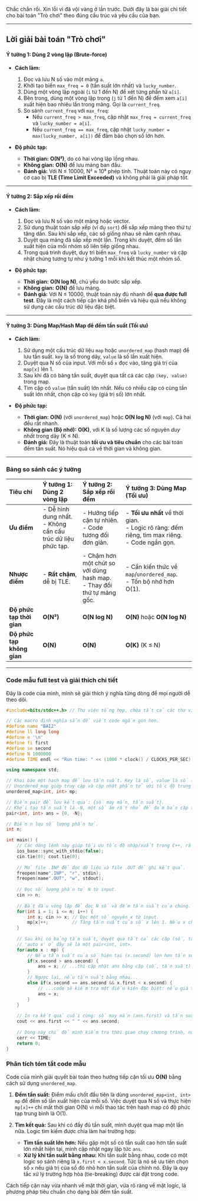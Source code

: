 Chắc chắn rồi. Xin lỗi vì đã vội vàng ở lần trước. Dưới đây là bài giải chi tiết cho bài toán "Trò chơi" theo đúng cấu trúc và yêu cầu của bạn.

---

## **Lời giải bài toán "Trò chơi"**

#### **Ý tưởng 1: Dùng 2 vòng lặp (Brute-force)**

*   **Cách làm:**
    1.  Đọc và lưu N số vào một mảng `a`.
    2.  Khởi tạo biến `max_freq = 0` (tần suất lớn nhất) và `lucky_number`.
    3.  Dùng một vòng lặp ngoài (`i` từ 1 đến N) để xét từng phần tử `a[i]`.
    4.  Bên trong, dùng một vòng lặp trong (`j` từ 1 đến N) để đếm xem `a[i]` xuất hiện bao nhiêu lần trong mảng. Gọi là `current_freq`.
    5.  So sánh `current_freq` với `max_freq`:
        *   Nếu `current_freq > max_freq`, cập nhật `max_freq = current_freq` và `lucky_number = a[i]`.
        *   Nếu `current_freq == max_freq`, cập nhật `lucky_number = max(lucky_number, a[i])` để đảm bảo chọn số lớn hơn.

*   **Độ phức tạp:**
    *   **Thời gian:** **O(N²)**, do có hai vòng lặp lồng nhau.
    *   **Không gian:** **O(N)** để lưu mảng ban đầu.
    *   **Đánh giá:** Với N ≤ 10000, N² ≈ 10⁸ phép tính. Thuật toán này có nguy cơ cao bị **TLE (Time Limit Exceeded)** và không phải là giải pháp tốt.

---

#### **Ý tưởng 2: Sắp xếp rồi đếm**

*   **Cách làm:**
    1.  Đọc và lưu N số vào một mảng hoặc vector.
    2.  Sử dụng thuật toán sắp xếp (ví dụ `sort`) để sắp xếp mảng theo thứ tự tăng dần. Sau khi sắp xếp, các số giống nhau sẽ nằm cạnh nhau.
    3.  Duyệt qua mảng đã sắp xếp một lần. Trong khi duyệt, đếm số lần xuất hiện của mỗi nhóm số liên tiếp giống nhau.
    4.  Trong quá trình duyệt, duy trì biến `max_freq` và `lucky_number` và cập nhật chúng tương tự như ý tưởng 1 mỗi khi kết thúc một nhóm số.

*   **Độ phức tạp:**
    *   **Thời gian:** **O(N log N)**, chủ yếu do bước sắp xếp.
    *   **Không gian:** **O(N)** để lưu mảng.
    *   **Đánh giá:** Với N ≤ 10000, thuật toán này đủ nhanh để **qua được full test**. Đây là một cách tiếp cận khá phổ biến và hiệu quả nếu không sử dụng các cấu trúc dữ liệu đặc biệt.

---

#### **Ý tưởng 3: Dùng Map/Hash Map để đếm tần suất (Tối ưu)**

*   **Cách làm:**
    1.  Sử dụng một cấu trúc dữ liệu `map` hoặc `unordered_map` (hash map) để lưu tần suất. `key` là số trong dãy, `value` là số lần xuất hiện.
    2.  Duyệt qua N số của input. Với mỗi số `x` đọc vào, tăng giá trị của `map[x]` lên 1.
    3.  Sau khi đã có bảng tần suất, duyệt qua tất cả các cặp `(key, value)` trong map.
    4.  Tìm cặp có `value` (tần suất) lớn nhất. Nếu có nhiều cặp có cùng tần suất lớn nhất, chọn cặp có `key` (giá trị số) lớn nhất.

*   **Độ phức tạp:**
    *   **Thời gian:** **O(N)** (với `unordered_map`) hoặc **O(N log N)** (với `map`). Cả hai đều rất nhanh.
    *   **Không gian (Bộ nhớ):** **O(K)**, với K là số lượng các số nguyên *duy nhất* trong dãy (K ≤ N).
    *   **Đánh giá:** Đây là thuật toán **tối ưu và tiêu chuẩn** cho các bài toán đếm tần suất. Nó hiệu quả cả về thời gian và không gian.

---

### **Bảng so sánh các ý tưởng**

| Tiêu chí | Ý tưởng 1: Dùng 2 vòng lặp | Ý tưởng 2: Sắp xếp rồi đếm | Ý tưởng 3: Dùng Map (Tối ưu) |
| :--- | :--- | :--- | :--- |
| **Ưu điểm** | - Dễ hình dung nhất.<br>- Không cần cấu trúc dữ liệu phức tạp. | - Hướng tiếp cận tự nhiên.<br>- Code tương đối đơn giản. | - **Tối ưu nhất** về thời gian.<br>- Logic rõ ràng: đếm riêng, tìm max riêng.<br>- Code ngắn gọn. |
| **Nhược điểm** | - **Rất chậm**, dễ bị TLE. | - Chậm hơn một chút so với dùng hash map.<br>- Thay đổi thứ tự mảng gốc. | - Cần kiến thức về `map`/`unordered_map`.<br>- Tốn bộ nhớ hơn O(1). |
| **Độ phức tạp thời gian** | **O(N²)** | **O(N log N)** | **O(N)** hoặc **O(N log N)** |
| **Độ phức tạp không gian**| **O(N)** | **O(N)** | **O(K)** (K ≤ N) |

---
### **Code mẫu full test và giải thích chi tiết**

Đây là code của mình, mình sẽ giải thích ý nghĩa từng dòng để mọi người dễ theo dõi.

```cpp
#include<bits/stdc++.h> // Thư viện tổng hợp, chứa tất cả các thư viện chuẩn cần thiết cho bài này.

// Các macro định nghĩa sẵn để viết code ngắn gọn hơn.
#define name "BAI2"
#define ll long long
#define e '\n'
#define fi first
#define se second
#define N 1000000
#define TIME endl << "Run time: " << (1000 * clock() / CLOCKS_PER_SEC) << "ms" << endl

using namespace std;

// Khai báo một hash map để lưu tần suất. Key là số, value là số lần xuất hiện của nó.
// Unordered_map giúp truy cập và cập nhật phần tử với tốc độ trung bình O(1).
unordered_map<int, int> mp;

// Biến pair để lưu kết quả: {số may mắn, tần suất}.
// Khởi tạo tần suất là -N, một số âm rất nhỏ để đảm bảo cặp (số, tần suất) đầu tiên tìm được sẽ luôn được chọn làm đáp án tạm thời.
pair<int, int> ans = {0, -N};

// Biến n lưu số lượng phần tử.
int n;

int main() {
	// Các dòng lệnh này giúp tối ưu tốc độ nhập/xuất trong C++, rất quan trọng trong thi đấu.
	ios_base::sync_with_stdio(false);
	cin.tie(0); cout.tie(0);
	
	// Mở file .INP để đọc dữ liệu và file .OUT để ghi kết quả.
	freopen(name".INP", "r", stdin);
	freopen(name".OUT", "w", stdout);
	
	// Đọc số lượng phần tử N từ input.
	cin >> n;
	
	// Bắt đầu vòng lặp để đọc N số và đếm tần suất của chúng.
	for(int i = 1; i <= n; i++) {
		int x; cin >> x; // Đọc một số nguyên x từ input.
		mp[x]++;         // Tăng tần suất của số x lên 1. Nếu x chưa có trong map, nó sẽ được tự động tạo với giá trị 1.
	}
	
	// Sau khi có bảng tần suất, duyệt qua tất cả các cặp (số, tần suất) trong map để tìm ra đáp án.
	// 'auto x' ở đây sẽ là một pair<int, int>.
	for(auto x : mp) {
		// Nếu tần suất của số hiện tại (x.second) lớn hơn tần suất lớn nhất đã tìm thấy (ans.second)...
		if(x.second > ans.second) {
            ans = x; // ...thì cập nhật ans bằng cặp (số, tần suất) hiện tại.
        }
		// Ngược lại, nếu tần suất bằng nhau...
		else if(x.second == ans.second && x.first < x.second) {
            // ...code sẽ kiểm tra một điều kiện đặc biệt: nếu giá trị của số (x.first) nhỏ hơn tần suất của chính nó (x.second) thì mới cập nhật ans.
            ans = x;
        }
	}
	
	// In ra kết quả cuối cùng: số may mắn (ans.first) và tần suất của nó (ans.second).
	cout << ans.first << " " << ans.second;
	
	// Dòng này chỉ để mình kiểm tra thời gian chạy chương trình, nó sẽ in ra màn hình console chứ không ghi vào file output.
	cerr << TIME;
	return 0;
}	
```

### **Phân tích tóm tắt code mẫu**

Code của mình giải quyết bài toán theo hướng tiếp cận tối ưu **O(N)** bằng cách sử dụng `unordered_map`.

1.  **Đếm tần suất:** Điểm mấu chốt đầu tiên là dùng `unordered_map<int, int> mp` để đếm số lần xuất hiện của mỗi số. Việc duyệt qua N số và thực hiện `mp[x]++` chỉ mất thời gian O(N) vì mỗi thao tác trên hash map có độ phức tạp trung bình là O(1).

2.  **Tìm kết quả:** Sau khi có đầy đủ tần suất, mình duyệt qua map một lần nữa. Logic tìm kiếm được chia làm hai trường hợp:
    *   **Tìm tần suất lớn hơn:** Nếu gặp một số có tần suất cao hơn tần suất lớn nhất hiện tại, mình cập nhật ngay lập tức `ans`.
    *   **Xử lý khi tần suất bằng nhau:** Khi tần suất bằng nhau, code có một logic so sánh riêng là `x.first < x.second`. Tức là nó sẽ ưu tiên chọn số `x` nếu giá trị của số đó nhỏ hơn tần suất của chính nó. Đây là quy tắc xử lý trường hợp hòa (tie-breaking) được cài đặt trong code.

Cách tiếp cận này vừa nhanh về mặt thời gian, vừa rõ ràng về mặt logic, là phương pháp tiêu chuẩn cho dạng bài đếm tần suất.
